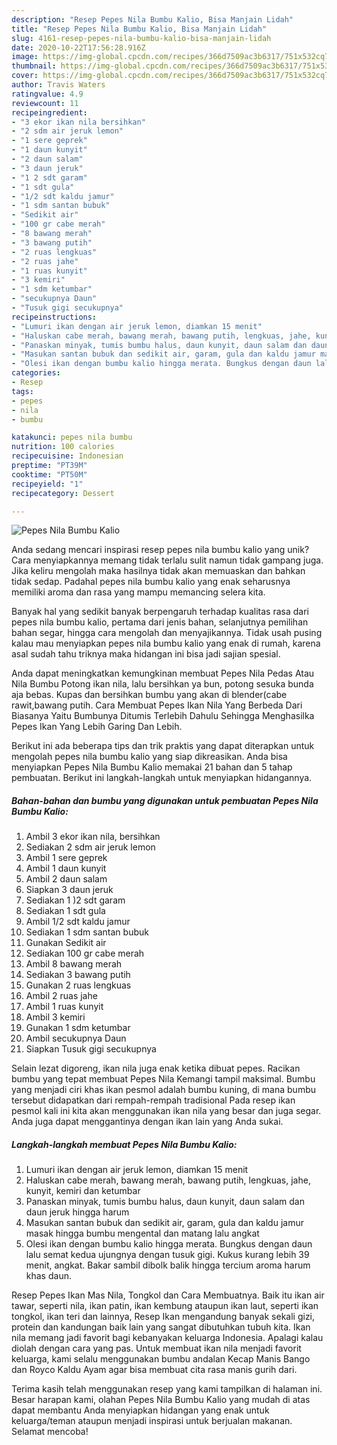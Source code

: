```yaml
---
description: "Resep Pepes Nila Bumbu Kalio, Bisa Manjain Lidah"
title: "Resep Pepes Nila Bumbu Kalio, Bisa Manjain Lidah"
slug: 4161-resep-pepes-nila-bumbu-kalio-bisa-manjain-lidah
date: 2020-10-22T17:56:28.916Z
image: https://img-global.cpcdn.com/recipes/366d7509ac3b6317/751x532cq70/pepes-nila-bumbu-kalio-foto-resep-utama.jpg
thumbnail: https://img-global.cpcdn.com/recipes/366d7509ac3b6317/751x532cq70/pepes-nila-bumbu-kalio-foto-resep-utama.jpg
cover: https://img-global.cpcdn.com/recipes/366d7509ac3b6317/751x532cq70/pepes-nila-bumbu-kalio-foto-resep-utama.jpg
author: Travis Waters
ratingvalue: 4.9
reviewcount: 11
recipeingredient:
- "3 ekor ikan nila bersihkan"
- "2 sdm air jeruk lemon"
- "1 sere geprek"
- "1 daun kunyit"
- "2 daun salam"
- "3 daun jeruk"
- "1 2 sdt garam"
- "1 sdt gula"
- "1/2 sdt kaldu jamur"
- "1 sdm santan bubuk"
- "Sedikit air"
- "100 gr cabe merah"
- "8 bawang merah"
- "3 bawang putih"
- "2 ruas lengkuas"
- "2 ruas jahe"
- "1 ruas kunyit"
- "3 kemiri"
- "1 sdm ketumbar"
- "secukupnya Daun"
- "Tusuk gigi secukupnya"
recipeinstructions:
- "Lumuri ikan dengan air jeruk lemon, diamkan 15 menit"
- "Haluskan cabe merah, bawang merah, bawang putih, lengkuas, jahe, kunyit, kemiri dan ketumbar"
- "Panaskan minyak, tumis bumbu halus, daun kunyit, daun salam dan daun jeruk hingga harum"
- "Masukan santan bubuk dan sedikit air, garam, gula dan kaldu jamur masak hingga bumbu mengental dan matang lalu angkat"
- "Olesi ikan dengan bumbu kalio hingga merata. Bungkus dengan daun lalu semat kedua ujungnya dengan tusuk gigi. Kukus kurang lebih 39 menit, angkat. Bakar sambil dibolk balik hingga tercium aroma harum khas daun."
categories:
- Resep
tags:
- pepes
- nila
- bumbu

katakunci: pepes nila bumbu 
nutrition: 100 calories
recipecuisine: Indonesian
preptime: "PT39M"
cooktime: "PT50M"
recipeyield: "1"
recipecategory: Dessert

---
```



![Pepes Nila Bumbu Kalio](https://img-global.cpcdn.com/recipes/366d7509ac3b6317/751x532cq70/pepes-nila-bumbu-kalio-foto-resep-utama.jpg)

Anda sedang mencari inspirasi resep pepes nila bumbu kalio yang unik? Cara menyiapkannya memang tidak terlalu sulit namun tidak gampang juga. Jika keliru mengolah maka hasilnya tidak akan memuaskan dan bahkan tidak sedap. Padahal pepes nila bumbu kalio yang enak seharusnya memiliki aroma dan rasa yang mampu memancing selera kita.

Banyak hal yang sedikit banyak berpengaruh terhadap kualitas rasa dari pepes nila bumbu kalio, pertama dari jenis bahan, selanjutnya pemilihan bahan segar, hingga cara mengolah dan menyajikannya. Tidak usah pusing kalau mau menyiapkan pepes nila bumbu kalio yang enak di rumah, karena asal sudah tahu triknya maka hidangan ini bisa jadi sajian spesial.

Anda dapat meningkatkan kemungkinan membuat Pepes Nila Pedas Atau Nila Bumbu Potong ikan nila, lalu bersihkan ya bun, potong sesuka bunda aja bebas. Kupas dan bersihkan bumbu yang akan di blender(cabe rawit,bawang putih. Cara Membuat Pepes Ikan Nila Yang Berbeda Dari Biasanya Yaitu Bumbunya Ditumis Terlebih Dahulu Sehingga Menghasilka Pepes Ikan Yang Lebih Garing Dan Lebih.


Berikut ini ada beberapa tips dan trik praktis yang dapat diterapkan untuk mengolah pepes nila bumbu kalio yang siap dikreasikan. Anda bisa menyiapkan Pepes Nila Bumbu Kalio memakai 21 bahan dan 5 tahap pembuatan. Berikut ini langkah-langkah untuk menyiapkan hidangannya.

<!--inarticleads1-->

##### Bahan-bahan dan bumbu yang digunakan untuk pembuatan Pepes Nila Bumbu Kalio:

1. Ambil 3 ekor ikan nila, bersihkan
1. Sediakan 2 sdm air jeruk lemon
1. Ambil 1 sere geprek
1. Ambil 1 daun kunyit
1. Ambil 2 daun salam
1. Siapkan 3 daun jeruk
1. Sediakan 1 )2 sdt garam
1. Sediakan 1 sdt gula
1. Ambil 1/2 sdt kaldu jamur
1. Sediakan 1 sdm santan bubuk
1. Gunakan Sedikit air
1. Sediakan 100 gr cabe merah
1. Ambil 8 bawang merah
1. Sediakan 3 bawang putih
1. Gunakan 2 ruas lengkuas
1. Ambil 2 ruas jahe
1. Ambil 1 ruas kunyit
1. Ambil 3 kemiri
1. Gunakan 1 sdm ketumbar
1. Ambil secukupnya Daun
1. Siapkan Tusuk gigi secukupnya


Selain lezat digoreng, ikan nila juga enak ketika dibuat pepes. Racikan bumbu yang tepat membuat Pepes Nila Kemangi tampil maksimal. Bumbu yang menjadi ciri khas ikan pesmol adalah bumbu kuning, di mana bumbu tersebut didapatkan dari rempah-rempah tradisional Pada resep ikan pesmol kali ini kita akan menggunakan ikan nila yang besar dan juga segar. Anda juga dapat menggantinya dengan ikan lain yang Anda sukai. 

<!--inarticleads2-->

##### Langkah-langkah membuat Pepes Nila Bumbu Kalio:

1. Lumuri ikan dengan air jeruk lemon, diamkan 15 menit
1. Haluskan cabe merah, bawang merah, bawang putih, lengkuas, jahe, kunyit, kemiri dan ketumbar
1. Panaskan minyak, tumis bumbu halus, daun kunyit, daun salam dan daun jeruk hingga harum
1. Masukan santan bubuk dan sedikit air, garam, gula dan kaldu jamur masak hingga bumbu mengental dan matang lalu angkat
1. Olesi ikan dengan bumbu kalio hingga merata. Bungkus dengan daun lalu semat kedua ujungnya dengan tusuk gigi. Kukus kurang lebih 39 menit, angkat. Bakar sambil dibolk balik hingga tercium aroma harum khas daun.


Resep Pepes Ikan Mas Nila, Tongkol dan Cara Membuatnya. Baik itu ikan air tawar, seperti nila, ikan patin, ikan kembung ataupun ikan laut, seperti ikan tongkol, ikan teri dan lainnya, Resep Ikan mengandung banyak sekali gizi, protein dan kandungan baik lain yang sangat dibutuhkan tubuh kita. Ikan nila memang jadi favorit bagi kebanyakan keluarga Indonesia. Apalagi kalau diolah dengan cara yang pas. Untuk membuat ikan nila menjadi favorit keluarga, kami selalu menggunakan bumbu andalan Kecap Manis Bango dan Royco Kaldu Ayam agar bisa membuat cita rasa manis gurih dari. 

Terima kasih telah menggunakan resep yang kami tampilkan di halaman ini. Besar harapan kami, olahan Pepes Nila Bumbu Kalio yang mudah di atas dapat membantu Anda menyiapkan hidangan yang enak untuk keluarga/teman ataupun menjadi inspirasi untuk berjualan makanan. Selamat mencoba!
